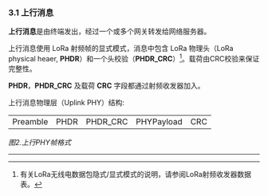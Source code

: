 ### 3.1 上行消息

**上行消息**是由终端发出，经过一个或多个网关转发给网络服务器。

上行消息使用 LoRa 射频帧的显式模式，消息中包含 LoRa 物理头（LoRa physical heaer, **PHDR**）和一个头校验（**PHDR_CRC**）[^1]。载荷由CRC校验来保证完整性。

**PHDR**，**PHDR_CRC** 及载荷 **CRC** 字段都通过射频收发器加入。  

上行消息物理层（Uplink PHY）结构:

<table class="lora-table">
   <tr>
      <td>Preamble</td>
      <td>PHDR</td>
      <td>PHDR_CRC</td>
      <td>PHYPayload</td>
      <td>CRC</td>
   </tr>
</table>

*图2.上行PHY帧格式*

---

[^1]: 有关LoRa无线电数据包隐式/显式模式的说明，请参阅LoRa射频收发器数据表。


